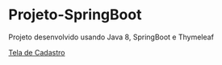 # Projeto-SpringBoot
Projeto desenvolvido usando Java 8, SpringBoot e Thymeleaf

<a href="https://github.com/AntonioLimaSilva/Projeto-SpringBoot/blob/master/cad_funcionario.png">Tela de Cadastro</a>
